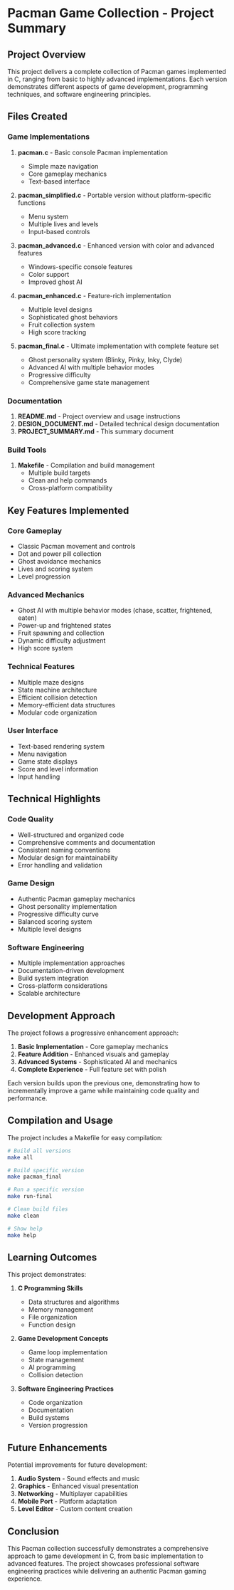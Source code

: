 # Pacman Game Collection - Project Summary

## Project Overview

This project delivers a complete collection of Pacman games implemented in C, ranging from basic to highly advanced implementations. Each version demonstrates different aspects of game development, programming techniques, and software engineering principles.

## Files Created

### Game Implementations

1. **pacman.c** - Basic console Pacman implementation
   - Simple maze navigation
   - Core gameplay mechanics
   - Text-based interface

2. **pacman_simplified.c** - Portable version without platform-specific functions
   - Menu system
   - Multiple lives and levels
   - Input-based controls

3. **pacman_advanced.c** - Enhanced version with color and advanced features
   - Windows-specific console features
   - Color support
   - Improved ghost AI

4. **pacman_enhanced.c** - Feature-rich implementation
   - Multiple level designs
   - Sophisticated ghost behaviors
   - Fruit collection system
   - High score tracking

5. **pacman_final.c** - Ultimate implementation with complete feature set
   - Ghost personality system (Blinky, Pinky, Inky, Clyde)
   - Advanced AI with multiple behavior modes
   - Progressive difficulty
   - Comprehensive game state management

### Documentation

1. **README.md** - Project overview and usage instructions
2. **DESIGN_DOCUMENT.md** - Detailed technical design documentation
3. **PROJECT_SUMMARY.md** - This summary document

### Build Tools

1. **Makefile** - Compilation and build management
   - Multiple build targets
   - Clean and help commands
   - Cross-platform compatibility

## Key Features Implemented

### Core Gameplay
- Classic Pacman movement and controls
- Dot and power pill collection
- Ghost avoidance mechanics
- Lives and scoring system
- Level progression

### Advanced Mechanics
- Ghost AI with multiple behavior modes (chase, scatter, frightened, eaten)
- Power-up and frightened states
- Fruit spawning and collection
- Dynamic difficulty adjustment
- High score system

### Technical Features
- Multiple maze designs
- State machine architecture
- Efficient collision detection
- Memory-efficient data structures
- Modular code organization

### User Interface
- Text-based rendering system
- Menu navigation
- Game state displays
- Score and level information
- Input handling

## Technical Highlights

### Code Quality
- Well-structured and organized code
- Comprehensive comments and documentation
- Consistent naming conventions
- Modular design for maintainability
- Error handling and validation

### Game Design
- Authentic Pacman gameplay mechanics
- Ghost personality implementation
- Progressive difficulty curve
- Balanced scoring system
- Multiple level designs

### Software Engineering
- Multiple implementation approaches
- Documentation-driven development
- Build system integration
- Cross-platform considerations
- Scalable architecture

## Development Approach

The project follows a progressive enhancement approach:

1. **Basic Implementation** - Core gameplay mechanics
2. **Feature Addition** - Enhanced visuals and gameplay
3. **Advanced Systems** - Sophisticated AI and mechanics
4. **Complete Experience** - Full feature set with polish

Each version builds upon the previous one, demonstrating how to incrementally improve a game while maintaining code quality and performance.

## Compilation and Usage

The project includes a Makefile for easy compilation:

```bash
# Build all versions
make all

# Build specific version
make pacman_final

# Run a specific version
make run-final

# Clean build files
make clean

# Show help
make help
```

## Learning Outcomes

This project demonstrates:

1. **C Programming Skills**
   - Data structures and algorithms
   - Memory management
   - File organization
   - Function design

2. **Game Development Concepts**
   - Game loop implementation
   - State management
   - AI programming
   - Collision detection

3. **Software Engineering Practices**
   - Code organization
   - Documentation
   - Build systems
   - Version progression

## Future Enhancements

Potential improvements for future development:

1. **Audio System** - Sound effects and music
2. **Graphics** - Enhanced visual presentation
3. **Networking** - Multiplayer capabilities
4. **Mobile Port** - Platform adaptation
5. **Level Editor** - Custom content creation

## Conclusion

This Pacman collection successfully demonstrates a comprehensive approach to game development in C, from basic implementation to advanced features. The project showcases professional software engineering practices while delivering an authentic Pacman gaming experience.